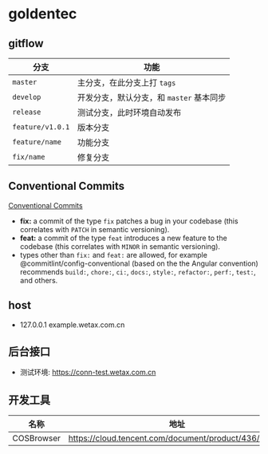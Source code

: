 # goldentec

## gitflow

| 分支 | 功能 |
| --- | --- |
| `master` | 主分支，在此分支上打 `tags` |
| `develop` | 开发分支，默认分支，和 `master` 基本同步 |
| `release` | 测试分支，此时环境自动发布 |
| `feature/v1.0.1` | 版本分支 |
| `feature/name` | 功能分支 |
| `fix/name` | 修复分支 |

## Conventional Commits

[Conventional Commits](https://www.conventionalcommits.org/en/v1.0.0/)

- **fix:** a commit of the type `fix` patches a bug in your codebase (this correlates with `PATCH` in semantic versioning).
- **feat:** a commit of the type `feat` introduces a new feature to the codebase (this correlates with `MINOR` in semantic versioning).
- types other than `fix:` and `feat:` are allowed, for example @commitlint/config-conventional (based on the the Angular convention) recommends `build:`, `chore:`, `ci:`, `docs:`, `style:`, `refactor:`, `perf:`, `test:`, and others.

## host

- 127.0.0.1       example.wetax.com.cn


## 后台接口

- 测试环境: https://conn-test.wetax.com.cn


## 开发工具

| 名称 | 地址 |
| --- | --- |
| COSBrowser | https://cloud.tencent.com/document/product/436/11366 |
